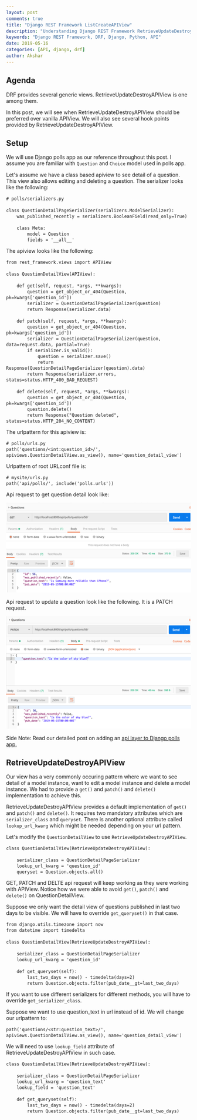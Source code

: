 ```yaml
---
layout: post
comments: true
title: "Django REST Framework ListCreateAPIView"
description: "Understanding Django REST Framework RetrieveUpdateDestroyAPIView"
keywords: "Django REST Framework, DRF, Django, Python, API"
date: 2019-05-16
categories: [API, django, drf]
author: Akshar
---
```


## Agenda

DRF provides several generic views. RetrieveUpdateDestroyAPIView is one among them.

In this post, we will see when RetrieveUpdateDestroyAPIView should be preferred over vanilla APIView. We will also see several hook points provided by RetrieveUpdateDestroyAPIView.

## Setup

We will use Django polls app as our reference throughout this post. I assume you are familiar with `Question` and `Choice` model used in polls app.

Let's assume we have a class based apiview to see detail of a question. This view also allows editing and deleting a question. The serializer looks like the following: 

    # polls/serializers.py

    class QuestionDetailPageSerializer(serializers.ModelSerializer):
        was_published_recently = serializers.BooleanField(read_only=True)

        class Meta:
            model = Question
            fields = '__all__'

The apiview looks like the following:

    from rest_framework.views import APIView

    class QuestionDetailView(APIView):

        def get(self, request, *args, **kwargs):
            question = get_object_or_404(Question, pk=kwargs['question_id'])
            serializer = QuestionDetailPageSerializer(question)
            return Response(serializer.data)

        def patch(self, request, *args, **kwargs):
            question = get_object_or_404(Question, pk=kwargs['question_id'])
            serializer = QuestionDetailPageSerializer(question, data=request.data, partial=True)
            if serializer.is_valid():
                question = serializer.save()
                return Response(QuestionDetailPageSerializer(question).data)
            return Response(serializer.errors, status=status.HTTP_400_BAD_REQUEST)

        def delete(self, request, *args, **kwargs):
            question = get_object_or_404(Question, pk=kwargs['question_id'])
            question.delete()
            return Response("Question deleted", status=status.HTTP_204_NO_CONTENT)

The urlpattern for this apiview is:

    # polls/urls.py
    path('questions/<int:question_id>/', apiviews.QuestionDetailView.as_view(), name='question_detail_view')

Urlpattern of root URLconf file is:

    # mysite/urls.py
    path('api/polls/', include('polls.urls'))

Api request to get question detail look like:

![](/assets/images/drf/retrieveupdatedestory-get.png)

Api request to update a question look like the following. It is a PATCH request.

![](/assets/images/drf/retrieveupdatedestory-patch.png)

Side Note: Read our detailed post on adding an <a href="https://www.agiliq.com/blog/2019/04/drf-polls/" target="_blank">api layer to Django polls app.</a>

## RetrieveUpdateDestroyAPIView

Our view has a very commonly occuring pattern where we want to see detail of a model instance, want to edit a model instance and delete a model instance. We had to provide a `get()` and `patch()` and `delete()` implementation to achieve this.

RetrieveUpdateDestroyAPIView provides a default implementation of `get()` and `patch()` and `delete()`. It requires two mandatory attributes which are `serializer_class` and `queryset`. There is another optional attribute called `lookup_url_kwarg` which might be needed depending on your url pattern.

Let's modify the `QuestionDetailView` to use `RetrieveUpdateDestroyAPIView`.

    class QuestionDetailView(RetrieveUpdateDestroyAPIView):

        serializer_class = QuestionDetailPageSerializer
        lookup_url_kwarg = 'question_id'
        queryset = Question.objects.all()

GET, PATCH and DELTE api request will keep working as they were working with APIView. Notice how we were able to avoid `get()`, `patch()` and `delete()` on QuestionDetailView.

Suppose we only want the detail view of questions published in last two days to be visible. We will have to override `get_queryset()` in that case.

    from django.utils.timezone import now
    from datetime import timedelta

    class QuestionDetailView(RetrieveUpdateDestroyAPIView):

        serializer_class = QuestionDetailPageSerializer
        lookup_url_kwarg = 'question_id'

        def get_queryset(self):
            last_two_days = now() - timedelta(days=2)
            return Question.objects.filter(pub_date__gt=last_two_days)

If you want to use different serializers for different methods, you will have to override `get_serializer_class`.

Suppose we want to use question_text in url instead of id. We will change our urlpattern to:

    path('questions/<str:question_text>/', apiviews.QuestionDetailView.as_view(), name='question_detail_view')

We will need to use `lookup_field` attribute of RetrieveUpdateDestroyAPIView in such case.

    class QuestionDetailView(RetrieveUpdateDestroyAPIView):

        serializer_class = QuestionDetailPageSerializer
        lookup_url_kwarg = 'question_text'
        lookup_field = 'question_text'

        def get_queryset(self):
            last_two_days = now() - timedelta(days=2)
            return Question.objects.filter(pub_date__gt=last_two_days)
